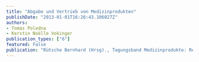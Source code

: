 ```yaml
---
title: "Abgabe und Vertrieb von Medizinprodukten"
publishDate: "2013-01-01T16:26:43.106027Z"
authors: 
- Tomas Poledna
- Kerstin Noëlle Vokinger 
publication_types: ["6"]
featured: False
publication: "Rütsche Bernhard (Hrsg)., Tagungsband Medizinprodukte: Regulierung und Haftung, Luzern 2013"
---
```

